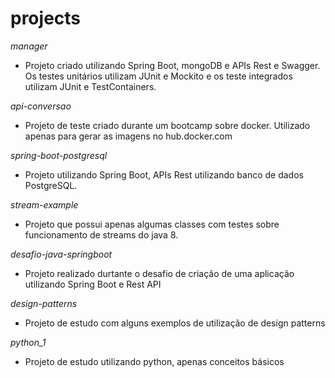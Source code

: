 # projects

*manager*

- Projeto criado utilizando Spring Boot, mongoDB e APIs Rest e Swagger. Os testes unitários utilizam JUnit e Mockito e os teste integrados utilizam JUnit e TestContainers.

*api-conversao*

- Projeto de teste criado durante um bootcamp sobre docker. Utilizado apenas para gerar as imagens no hub.docker.com

*spring-boot-postgresql*

- Projeto utilizando Spring Boot, APIs Rest utilizando banco de dados PostgreSQL.

*stream-example*

- Projeto que possui apenas algumas classes com testes sobre funcionamento de streams do java 8.

*desafio-java-springboot*

- Projeto realizado durtante o desafio de criação de uma aplicação utilizando Spring Boot e Rest API

*design-patterns*

- Projeto de estudo com alguns exemplos de utilização de design patterns

*python_1*

- Projeto de estudo utilizando python, apenas conceitos básicos
